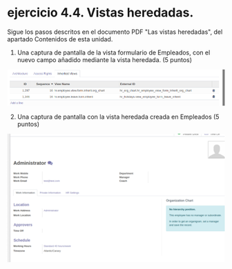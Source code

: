 # ejercicio 4.4. Vistas heredadas.

Sigue los pasos descritos en el documento PDF "Las vistas heredadas", del apartado Contenidos de esta unidad.

1. Una captura de pantalla de la vista formulario de Empleados, con el nuevo campo añadido mediante la vista heredada. (5 puntos)

![](./assets/4-4-1.png)

2. Una captura de pantalla con la vista heredada creada en Empleados (5 puntos)

![](./assets/4-4-2.png)